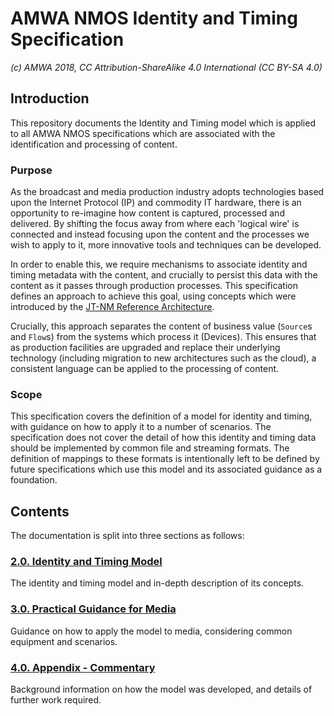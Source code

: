 # AMWA NMOS Identity and Timing Specification

_(c) AMWA 2018, CC Attribution-ShareAlike 4.0 International (CC BY-SA 4.0)_

## Introduction

This repository documents the Identity and Timing model which is applied to all AMWA NMOS specifications which are associated with the identification and processing of content.

### Purpose

As the broadcast and media production industry adopts technologies based upon the Internet Protocol (IP) and commodity IT hardware, there is an opportunity to re-imagine how content is captured, processed and delivered. By shifting the focus away from where each 'logical wire' is connected and instead focusing upon the content and the processes we wish to apply to it, more innovative tools and techniques can be developed.

In order to enable this, we require mechanisms to associate identity and timing metadata with the content, and crucially to persist this data with the content as it passes through production processes. This specification defines an approach to achieve this goal, using concepts which were introduced by the [JT-NM Reference Architecture](http://www.jt-nm.org/RA-1.0/).

Crucially, this approach separates the content of business value (`Source`s and `Flow`s) from the systems which process it (Devices). This ensures that as production facilities are upgraded and replace their underlying technology (including migration to new architectures such as the cloud), a consistent language can be applied to the processing of content.

### Scope

This specification covers the definition of a model for identity and timing, with guidance on how to apply it to a number of scenarios. The specification does not cover the detail of how this identity and timing data should be implemented by common file and streaming formats. The definition of mappings to these formats is intentionally left to be defined by future specifications which use this model and its associated guidance as a foundation.

## Contents

The documentation is split into three sections as follows:

### [2.0. Identity and Timing Model](2.0.%20Identity%20and%20Timing%20Model.md)

The identity and timing model and in-depth description of its concepts.

### [3.0. Practical Guidance for Media](3.0.%20Practical%20Guidance%20for%20Media.md)

Guidance on how to apply the model to media, considering common equipment and scenarios.

### [4.0. Appendix - Commentary](4.0.%20Appendix%20-%20Commentary.md)

Background information on how the model was developed, and details of further work required.
